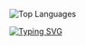 ![Top Languages](https://github-readme-stats.vercel.app/api/top-langs/?username=Zyssalone&theme=tokyonight&layout=compact)


[![Typing SVG](https://readme-typing-svg.herokuapp.com/?lines=Hello!+I+am+Zyssalone;Full-stack+developer;Open-source+enthusiast&center=true&width=500&height=50&color=FFFFFF&background=000000)](https://git.io/typing-svg)
